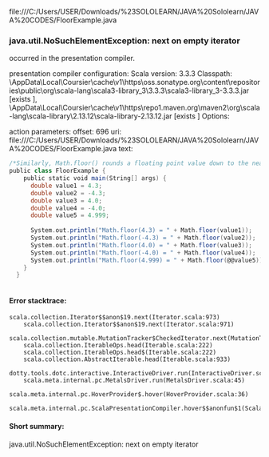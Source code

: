 file:///C:/Users/USER/Downloads/%23SOLOLEARN/JAVA%20Sololearn/JAVA%20CODES/FloorExample.java
### java.util.NoSuchElementException: next on empty iterator

occurred in the presentation compiler.

presentation compiler configuration:
Scala version: 3.3.3
Classpath:
<HOME>\AppData\Local\Coursier\cache\v1\https\oss.sonatype.org\content\repositories\public\org\scala-lang\scala3-library_3\3.3.3\scala3-library_3-3.3.3.jar [exists ], <HOME>\AppData\Local\Coursier\cache\v1\https\repo1.maven.org\maven2\org\scala-lang\scala-library\2.13.12\scala-library-2.13.12.jar [exists ]
Options:



action parameters:
offset: 696
uri: file:///C:/Users/USER/Downloads/%23SOLOLEARN/JAVA%20Sololearn/JAVA%20CODES/FloorExample.java
text:
```scala
/*Similarly, Math.floor() rounds a floating point value down to the nearest integer value.*/
public class FloorExample {
    public static void main(String[] args) {
      double value1 = 4.3;
      double value2 = -4.3;
      double value3 = 4.0;
      double value4 = -4.0;
      double value5 = 4.999;
  
      System.out.println("Math.floor(4.3) = " + Math.floor(value1));   // 4.0
      System.out.println("Math.floor(-4.3) = " + Math.floor(value2));  // -5.0
      System.out.println("Math.floor(4.0) = " + Math.floor(value3));   // 4.0
      System.out.println("Math.floor(-4.0) = " + Math.floor(value4));  // -4.0
      System.out.println("Math.floor(4.999) = " + Math.floor(@@value5)); // 4.0
    }
  }
  
```



#### Error stacktrace:

```
scala.collection.Iterator$$anon$19.next(Iterator.scala:973)
	scala.collection.Iterator$$anon$19.next(Iterator.scala:971)
	scala.collection.mutable.MutationTracker$CheckedIterator.next(MutationTracker.scala:76)
	scala.collection.IterableOps.head(Iterable.scala:222)
	scala.collection.IterableOps.head$(Iterable.scala:222)
	scala.collection.AbstractIterable.head(Iterable.scala:933)
	dotty.tools.dotc.interactive.InteractiveDriver.run(InteractiveDriver.scala:168)
	scala.meta.internal.pc.MetalsDriver.run(MetalsDriver.scala:45)
	scala.meta.internal.pc.HoverProvider$.hover(HoverProvider.scala:36)
	scala.meta.internal.pc.ScalaPresentationCompiler.hover$$anonfun$1(ScalaPresentationCompiler.scala:380)
```
#### Short summary: 

java.util.NoSuchElementException: next on empty iterator